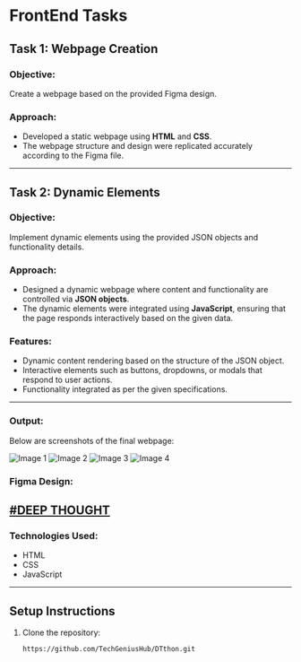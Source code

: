 # FrontEnd Tasks

## Task 1: Webpage Creation

### Objective:
Create a webpage based on the provided Figma design.

### Approach:
- Developed a static webpage using **HTML** and **CSS**.
- The webpage structure and design were replicated accurately according to the Figma file.

---

## Task 2: Dynamic Elements

### Objective:
Implement dynamic elements using the provided JSON objects and functionality details.

### Approach:
- Designed a dynamic webpage where content and functionality are controlled via **JSON objects**.
- The dynamic elements were integrated using **JavaScript**, ensuring that the page responds interactively based on the given data.

### Features:
- Dynamic content rendering based on the structure of the JSON object.
- Interactive elements such as buttons, dropdowns, or modals that respond to user actions.
- Functionality integrated as per the given specifications.

---

### Output:
Below are screenshots of the final webpage:

![Image 1](https://github.com/user-attachments/assets/de61c0e2-a226-4354-85db-fefab994e290)
![Image 2](https://github.com/user-attachments/assets/158161f1-0a42-44c3-ad3f-3d3d93475eac)
![Image 3](https://github.com/user-attachments/assets/1926ddcb-9d29-48f3-a62b-3a6611f889e0)
![Image 4](https://github.com/user-attachments/assets/6494771d-9d4a-48df-80f4-2645638bce71)

### Figma Design: 
[#DEEP THOUGHT](https://www.figma.com/design/K9XvDU57V3MAvpEt8JFM4o/Web-Development-Assignment?node-id=0-1&t=gNI06m7lWbFODqKt-1)
---

### Technologies Used:
- HTML
- CSS
- JavaScript

---

## Setup Instructions

1. Clone the repository:
   ```bash
   https://github.com/TechGeniusHub/DTthon.git
